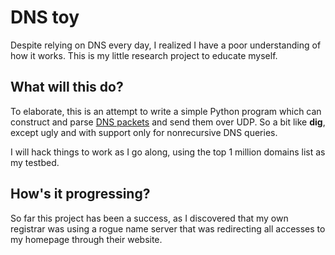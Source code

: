 # DNS toy

Despite relying on DNS every day, I realized I have a poor understanding of how it works. This is my little research project to educate myself.

## What will this do?

To elaborate, this is an attempt to write a simple Python program which can construct and parse [DNS packets](https://tools.ietf.org/html/rfc1035) and send them over UDP. So a bit like **dig**, except ugly and with support only for nonrecursive DNS queries.

I will hack things to work as I go along, using the top 1 million domains list as my testbed.

## How's it progressing?

So far this project has been a success, as I discovered that my own registrar was using a rogue name server that was redirecting all accesses to my homepage through their website.